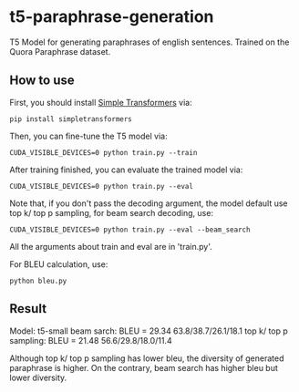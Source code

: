 # t5-paraphrase-generation
​T5 Model for generating paraphrases of english sentences. Trained on the Quora Paraphrase dataset.

## How to use
First, you should install [Simple Transformers](https://github.com/ThilinaRajapakse/simpletransformers) via:
```
pip install simpletransformers
```

Then, you can fine-tune the T5 model via:
```
CUDA_VISIBLE_DEVICES=0 python train.py --train
```

After training finished, you can evaluate the trained model via:
```
CUDA_VISIBLE_DEVICES=0 python train.py --eval
```
Note that, if you don't pass the decoding argument, the model default use top k/ top p sampling, for beam search decoding, use:
```
CUDA_VISIBLE_DEVICES=0 python train.py --eval --beam_search
```

All the arguments about train and eval are in 'train.py'.


For BLEU calculation, use:
```
python bleu.py
```

## Result
Model: t5-small
beam sarch: BLEU = 29.34 63.8/38.7/26.1/18.1
top k/ top p sampling: BLEU = 21.48 56.6/29.8/18.0/11.4

Although top k/ top p sampling has lower bleu, the diversity of generated paraphrase is higher. On the contrary, beam search has higher bleu but lower diversity.
